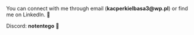 <p>You can connect with me through email (<b>kacperkielbasa3@wp.pl</b>) or find me on LinkedIn. &#x1F4E9;</p>

<p>Discord: <b>notentego</b> &#x1F4AC;</p>
